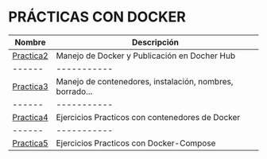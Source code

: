 # PRÁCTICAS CON DOCKER


| Nombre | Descripción |
| ------ | ----------- |
| [Practica2](/Practica2/) | Manejo de Docker y Publicación en Docher Hub |
| ------ | ----------- |
| [Practica3](/Practica3/) | Manejo de contenedores, instalación, nombres, borrado... |
| ------ | ----------- |
| [Practica4](/Practica4/) | Ejercicios Practicos con contenedores de Docker |
| ------ | ----------- |
| [Practica5](/Practica5/) | Ejercicios Practicos con Docker-Compose |
